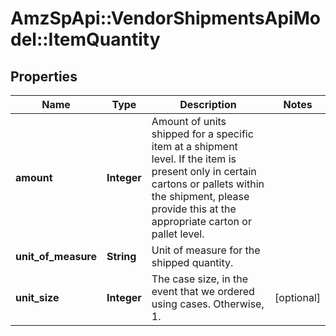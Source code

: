 # AmzSpApi::VendorShipmentsApiModel::ItemQuantity

## Properties
Name | Type | Description | Notes
------------ | ------------- | ------------- | -------------
**amount** | **Integer** | Amount of units shipped for a specific item at a shipment level. If the item is present only in certain cartons or pallets within the shipment, please provide this at the appropriate carton or pallet level. | 
**unit_of_measure** | **String** | Unit of measure for the shipped quantity. | 
**unit_size** | **Integer** | The case size, in the event that we ordered using cases. Otherwise, 1. | [optional] 


